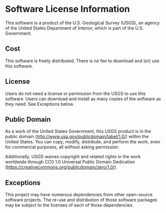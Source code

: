 # Software License Information

This software is a product of the U.S. Geological Survey (USGS), an agency of
the United States Department of Interior, which is part of the U.S. Government.

## Cost

This software is freely distributed. There is no fee to download and (or) use
this software.

## License

Users do not need a license or permission from the USGS to use this software.
Users can download and install as many copies of the software as they need. See
Exceptions below.

## Public Domain

As a work of the United States Government, this USGS product is in the public
domain (<http://www.usa.gov/publicdomain/label/1.0/>) within the United States.
You can copy, modify, distribute, and perform the work, even for commercial
purposes, all without asking permission.

Additionally, USGS waives copyright and related rights in the work worldwide
through CC0 1.0 Universal Public Domain Dedication
(<https://creativecommons.org/publicdomain/zero/1.0/>).

## Exceptions

This project may have numerous dependencies from other open-source software
projects. The re-use and distribution of those software packages may be subject
to the licenses of each of those dependencies.
